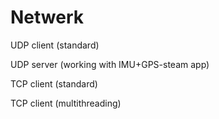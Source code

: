 # Netwerk

UDP client (standard)

UDP server (working with IMU+GPS-steam app)

TCP client (standard)

TCP client (multithreading)
